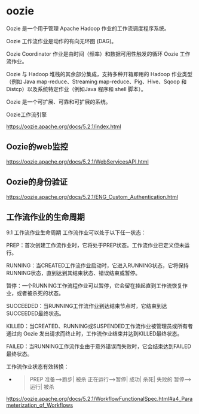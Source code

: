 # oozie 

Oozie 是一个用于管理 Apache Hadoop 作业的工作流调度程序系统。

Oozie 工作流作业是动作的有向无环图 (DAG)。

Oozie Coordinator 作业是由时间（频率）和数据可用性触发的循环 Oozie 工作流作业。

Oozie 与 Hadoop 堆栈的其余部分集成，支持多种开箱即用的 Hadoop 作业类型（例如 Java map-reduce、Streaming map-reduce、Pig、Hive、Sqoop 和 Distcp）以及系统特定作业（例如Java 程序和 shell 脚本）。

Oozie 是一个可扩展、可靠和可扩展的系统。

Oozie工作流引擎

https://oozie.apache.org/docs/5.2.1/index.html

## Oozie的web监控

https://oozie.apache.org/docs/5.2.1/WebServicesAPI.html

## Oozie的身份验证

https://oozie.apache.org/docs/5.2.1/ENG_Custom_Authentication.html

## 工作流作业的生命周期

9.1 工作流作业生命周期
工作流作业可以处于以下任一状态：

PREP：首次创建工作流作业时，它将处于PREP状态。工作流作业已定义但未运行。

RUNNING：当CREATED工作流作业启动时，它进入RUNNING状态，它将保持RUNNING状态，直到达到其结束状态、错误结束或暂停。

暂停：一个RUNNING工作流程作业可以暂停，它会留在挂起直到工作流恢复作业，或者被杀死的状态。

SUCCEEDED：当RUNNING工作流作业到达结束节点时，它结束到达SUCCEEDED最终状态。

KILLED：当CREATED、RUNNING或SUSPENDED工作流作业被管理员或所有者通过向 Oozie 发出请求而终止时，工作流作业结束并达到KILLED最终状态。

FAILED：当RUNNING工作流作业由于意外错误而失败时，它会结束达到FAILED最终状态。

工作流作业状态有效转换：

- > PREP
准备–>跑步| 被杀
正在运行–>暂停| 成功| 杀死| 失败的
暂停–>运行| 被杀

https://oozie.apache.org/docs/5.2.1/WorkflowFunctionalSpec.html#a4_Parameterization_of_Workflows